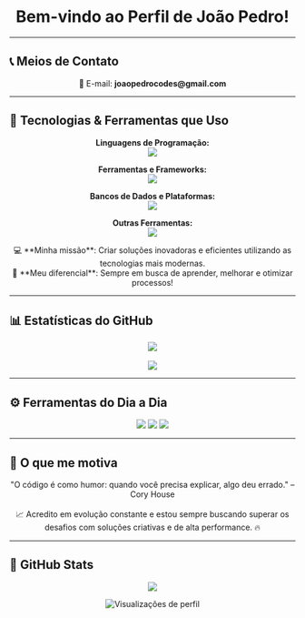 <h1 align="center">Bem-vindo ao Perfil de João Pedro!</h1>

---

## 📞 Meios de Contato

<p align="center">
  📧 E-mail: <strong>joaopedrocodes@gmail.com</strong><br>
</p>

---

## 🚀 Tecnologias & Ferramentas que Uso

<p align="center">
  <strong>Linguagens de Programação:</strong><br>
  <img src="https://skillicons.dev/icons?i=lua,js,ts,python,java,c,cpp,go,ruby,dart" />
</p>

<p align="center">
  <strong>Ferramentas e Frameworks:</strong><br>
  <img src="https://skillicons.dev/icons?i=react,nodejs,angular,docker,git,github,gitlab,vscode,spring,flask" />
</p>

<p align="center">
  <strong>Bancos de Dados e Plataformas:</strong><br>
  <img src="https://skillicons.dev/icons?i=mysql,postgres,mongodb,firebase,sqlite" />
</p>

<p align="center">
  <strong>Outras Ferramentas:</strong><br>
  <img src="https://skillicons.dev/icons?i=aws,azure,heroku,jenkins,netlify,figma" />
</p>

<p align="center">
  💻 **Minha missão**: Criar soluções inovadoras e eficientes utilizando as tecnologias mais modernas.<br>
  🚀 **Meu diferencial**: Sempre em busca de aprender, melhorar e otimizar processos!
</p>

---

## 📊 Estatísticas do GitHub

<p align="center">
  <img src="https://github-readme-stats.vercel.app/api?username=bydeveloperjj&show_icons=true&theme=radical&count_private=true&hide_border=true" />
  <br><br>
  <img src="https://github-readme-streak-stats.herokuapp.com/?user=bydeveloperjj&theme=radical&hide_border=true" />
</p>

---

## ⚙️ Ferramentas do Dia a Dia

<p align="center">
  <img src="https://img.shields.io/badge/Editor-VSCode-blue?style=for-the-badge&logo=visualstudiocode&logoColor=white" />
  <img src="https://img.shields.io/badge/SO-Linux-informational?style=for-the-badge&logo=linux&logoColor=white" />
  <img src="https://img.shields.io/badge/Terminal-Zsh-informational?style=for-the-badge&logo=gnubash&logoColor=white" />
</p>

---

## 💬 O que me motiva

<p align="center">
  "O código é como humor: quando você precisa explicar, algo deu errado." – Cory House<br><br>
  📈 Acredito em evolução constante e estou sempre buscando superar os desafios com soluções criativas e de alta performance. 🔥
</p>

---

## 👾 GitHub Stats

<p align="center">
  <img src="https://github-readme-stats.vercel.app/api/top-langs/?username=bydeveloperjj&langs_count=8&theme=radical&hide_border=true" />
</p>

<p align="center">
  <img src="https://komarev.com/ghpvc/?username=bydeveloperjj&style=flat-square&color=blue" alt="Visualizações de perfil" />
</p>
